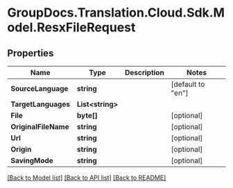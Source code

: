 # GroupDocs.Translation.Cloud.Sdk.Model.ResxFileRequest

## Properties

Name | Type | Description | Notes
------------ | ------------- | ------------- | -------------
**SourceLanguage** | **string** |  | [default to "en"]
**TargetLanguages** | **List&lt;string&gt;** |  | 
**File** | **byte[]** |  | [optional] 
**OriginalFileName** | **string** |  | [optional] 
**Url** | **string** |  | [optional] 
**Origin** | **string** |  | [optional] 
**SavingMode** | **string** |  | [optional] 

[[Back to Model list]](../README.md#documentation-for-models) [[Back to API list]](../README.md#documentation-for-api-endpoints) [[Back to README]](../README.md)

